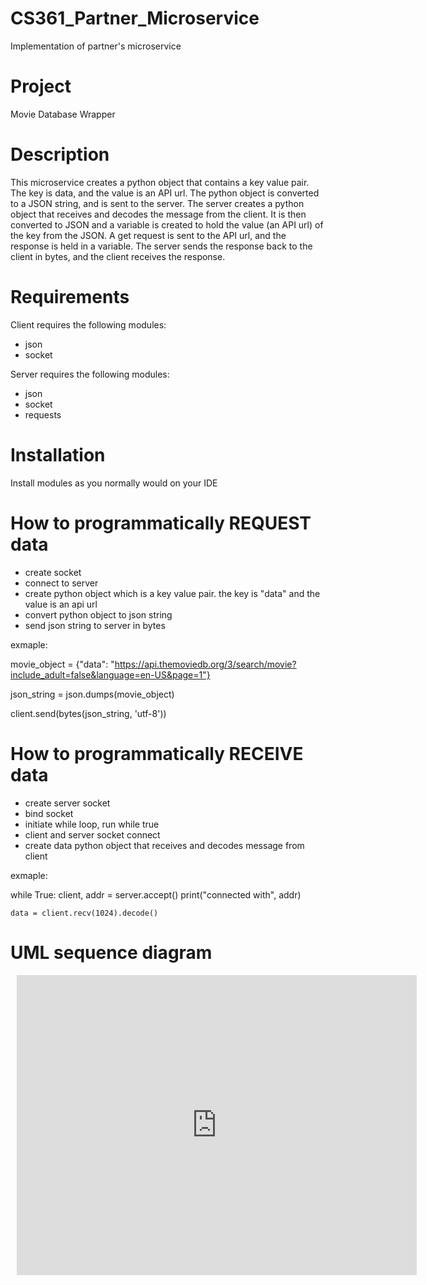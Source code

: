 # CS361_Partner_Microservice
 Implementation of partner's microservice


# Project

Movie Database Wrapper 


# Description

This microservice creates a python object that contains a key value pair. The key is data, and the value is an API url. The python object is converted to a JSON string, and is sent to the server. The server creates a python object that receives and decodes the message from the client. It is then converted to JSON and a variable is created to hold the value (an API url) of the key from the JSON. A get request is sent to the API url, and the response is held in a variable. The server sends the response back to the client in bytes, and the client receives the response. 


# Requirements

Client requires the following modules:
<ul>
 <li>json</li>
 <li>socket</li>
</ul>

Server requires the following modules:
<ul>
 <li>json</li>
 <li>socket</li>
 <li>requests</li>
</ul>


# Installation 

Install modules as you normally would on your IDE 


# How to programmatically REQUEST data
<ul>
 <li>create socket</li>
 <li>connect to server</li>
 <li>create python object which is a key value pair. the key is "data" and the value is an api url</li>
 <li>convert python object to json string</li>
 <li>send json string to server in bytes</li>
</ul>

exmaple:

movie_object = {"data": "https://api.themoviedb.org/3/search/movie?include_adult=false&language=en-US&page=1"}

json_string = json.dumps(movie_object)

client.send(bytes(json_string, 'utf-8'))


# How to programmatically RECEIVE data
<ul>
 <li>create server socket</li>
 <li>bind socket</li>
 <li>initiate while loop, run while true</li>
 <li>client and server socket connect</li>
 <li>create data python object that receives and decodes message from client</li>
</ul>

exmaple:

while True:
    client, addr = server.accept()
    print("connected with", addr)

    data = client.recv(1024).decode()
    
# UML sequence diagram
<div style="width: 640px; height: 480px; margin: 10px; position: relative;"><iframe allowfullscreen frameborder="0" style="width:640px; height:480px" src="https://lucid.app/documents/embedded/e530e751-2337-452b-9b09-48b7a4d51c80" id="QZPOkskXDxvQ"></iframe></div>
